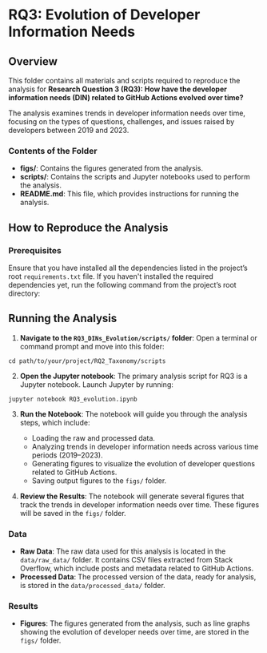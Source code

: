 # RQ3: Evolution of Developer Information Needs

## Overview

This folder contains all materials and scripts required to reproduce the analysis for **Research Question 3 (RQ3): How have the developer information needs (DIN) related to GitHub Actions evolved over time?**

The analysis examines trends in developer information needs over time, focusing on the types of questions, challenges, and issues raised by developers between 2019 and 2023.

### Contents of the Folder

- **figs/**: Contains the figures generated from the analysis.
- **scripts/**: Contains the scripts and Jupyter notebooks used to perform the analysis.
- **README.md**: This file, which provides instructions for running the analysis.

## How to Reproduce the Analysis

### Prerequisites

Ensure that you have installed all the dependencies listed in the project’s root `requirements.txt` file. If you haven't installed the required dependencies yet, run the following command from the project’s root directory:

## Running the Analysis

1. **Navigate to the `RQ3_DINs_Evolution/scripts/` folder**:
   Open a terminal or command prompt and move into this folder:
```
cd path/to/your/project/RQ2_Taxonomy/scripts
```

2. **Open the Jupyter notebook**:
   The primary analysis script for RQ3 is a Jupyter notebook. Launch Jupyter by running:
```
jupyter notebook RQ3_evolution.ipynb
```

3. **Run the Notebook**:
   The notebook will guide you through the analysis steps, which include:
   - Loading the raw and processed data.
   - Analyzing trends in developer information needs across various time periods (2019–2023).
   - Generating figures to visualize the evolution of developer questions related to GitHub Actions.
   - Saving output figures to the `figs/` folder.

4. **Review the Results**:
   The notebook will generate several figures that track the trends in developer information needs over time. These figures will be saved in the `figs/` folder.

### Data

- **Raw Data**: The raw data used for this analysis is located in the `data/raw_data/` folder. It contains CSV files extracted from Stack Overflow, which include posts and metadata related to GitHub Actions.
- **Processed Data**: The processed version of the data, ready for analysis, is stored in the `data/processed_data/` folder.

### Results

- **Figures**: The figures generated from the analysis, such as line graphs showing the evolution of developer needs over time, are stored in the `figs/` folder.

